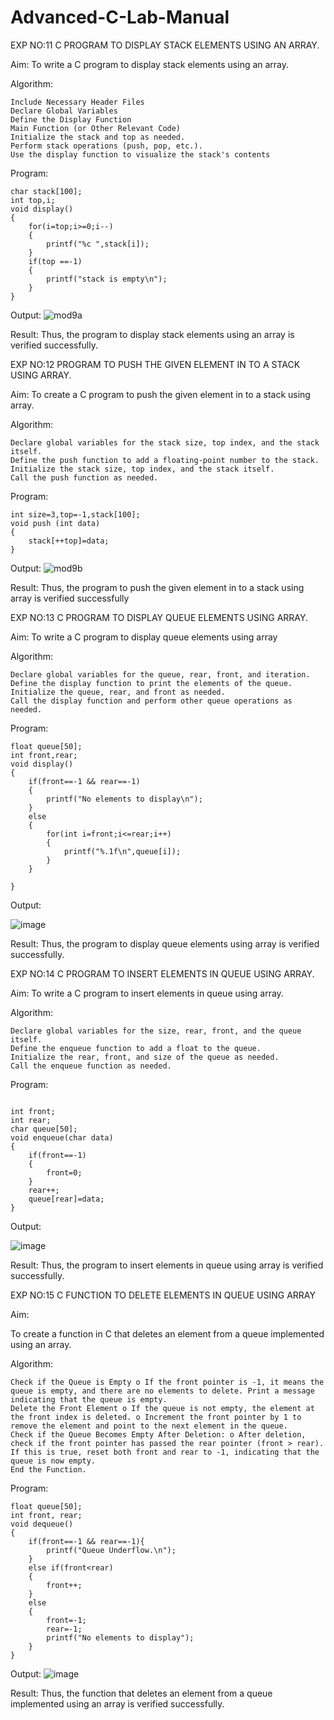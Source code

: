 # Advanced-C-Lab-Manual
EXP NO:11 C PROGRAM TO DISPLAY STACK ELEMENTS USING AN ARRAY.

Aim: To write a C program to display stack elements using an array.

Algorithm:
```
Include Necessary Header Files
Declare Global Variables
Define the Display Function
Main Function (or Other Relevant Code)
Initialize the stack and top as needed.
Perform stack operations (push, pop, etc.).
Use the display function to visualize the stack's contents
```
Program:
```
char stack[100];
int top,i;
void display()
{
    for(i=top;i>=0;i--)
    {
        printf("%c ",stack[i]);
    }
    if(top ==-1)
    {
        printf("stack is empty\n");
    }
}
```
Output:
![mod9a](https://github.com/user-attachments/assets/ea3386aa-3486-4974-b96c-54065c91d496)



Result: Thus, the program to display stack elements using an array is verified successfully.

EXP NO:12 PROGRAM TO PUSH THE GIVEN ELEMENT IN TO A STACK USING ARRAY.

Aim: To create a C program to push the given element in to a stack using array. 

Algorithm:
```
Declare global variables for the stack size, top index, and the stack itself.
Define the push function to add a floating-point number to the stack.
Initialize the stack size, top index, and the stack itself.
Call the push function as needed.
```
Program:
```
int size=3,top=-1,stack[100];
void push (int data)
{
    stack[++top]=data;
}
```
Output:
![mod9b](https://github.com/user-attachments/assets/6c7b4e6b-d400-4ed7-92cb-66ae548d09a2)



Result: Thus, the program to push the given element in to a stack using array is verified successfully

EXP NO:13 C PROGRAM TO DISPLAY QUEUE ELEMENTS USING ARRAY.

Aim: To write a C program to display queue elements using array

Algorithm:
```
Declare global variables for the queue, rear, front, and iteration.
Define the display function to print the elements of the queue.
Initialize the queue, rear, and front as needed.
Call the display function and perform other queue operations as needed.
```
Program:
```
float queue[50];
int front,rear;
void display()
{
    if(front==-1 && rear==-1)
    {
        printf("No elements to display\n");
    }
    else
    {
        for(int i=front;i<=rear;i++)
        {
            printf("%.1f\n",queue[i]);
        }
    }
    
}
```
Output:

 ![image](https://github.com/user-attachments/assets/204768a9-3a1f-4e8f-8721-823c121aabc6)


Result: Thus, the program to display queue elements using array is verified successfully.

EXP NO:14 C PROGRAM TO INSERT ELEMENTS IN QUEUE USING ARRAY.

Aim: To write a C program to insert elements in queue using array.

Algorithm:
```
Declare global variables for the size, rear, front, and the queue itself.
Define the enqueue function to add a float to the queue.
Initialize the rear, front, and size of the queue as needed.
Call the enqueue function as needed.
```
Program:
```

int front;
int rear;
char queue[50];
void enqueue(char data)
{
    if(front==-1)
    {
        front=0;
    }
    rear++;
    queue[rear]=data;
}
```
Output:

![image](https://github.com/user-attachments/assets/49d1ebc1-8e47-4dfc-a005-7347764ec988)

Result: Thus, the program to insert elements in queue using array is verified successfully.

EXP NO:15 C FUNCTION TO DELETE ELEMENTS IN QUEUE USING ARRAY

Aim:

To create a function in C that deletes an element from a queue implemented using an array.

Algorithm:
```
Check if the Queue is Empty o If the front pointer is -1, it means the queue is empty, and there are no elements to delete. Print a message indicating that the queue is empty.
Delete the Front Element o If the queue is not empty, the element at the front index is deleted. o Increment the front pointer by 1 to remove the element and point to the next element in the queue.
Check if the Queue Becomes Empty After Deletion: o After deletion, check if the front pointer has passed the rear pointer (front > rear). If this is true, reset both front and rear to -1, indicating that the queue is now empty.
End the Function.
```
Program:
```
float queue[50];
int front, rear;
void dequeue()
{
    if(front==-1 && rear==-1){
        printf("Queue Underflow.\n");
    }
    else if(front<rear)
    {
        front++;
    }
    else
    {
        front=-1;
        rear=-1;
        printf("No elements to display");
    }
}
```
Output:
![image](https://github.com/user-attachments/assets/e1d8d5a7-057b-4d3b-8fb9-d2977307c211)



Result: Thus, the function that deletes an element from a queue implemented using an array is verified successfully.
